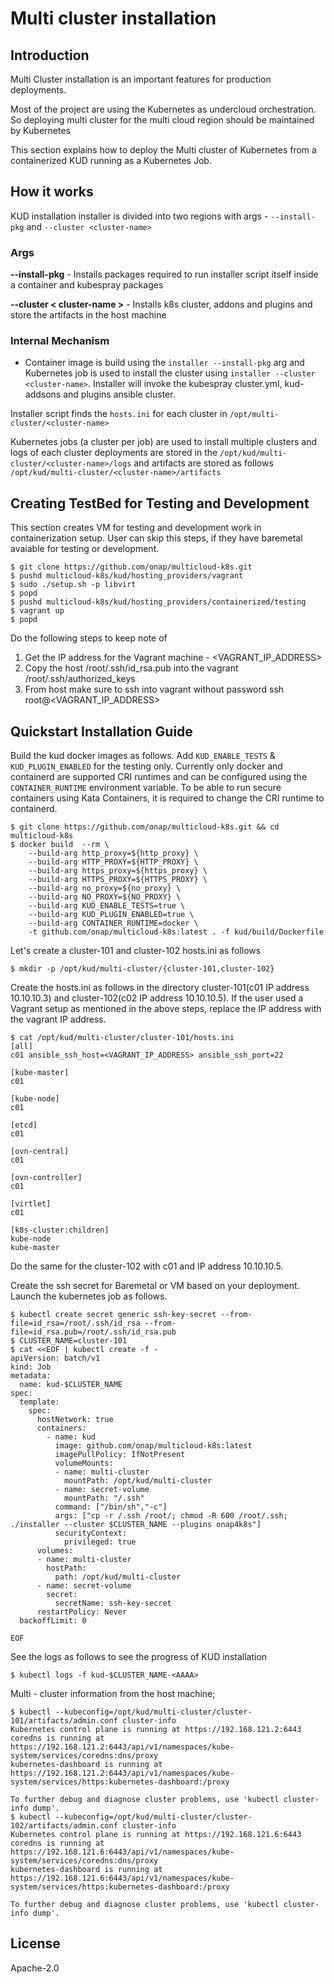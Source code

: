 # Multi cluster installation

## Introduction

Multi Cluster installation is an important features for production deployments.

Most of the project are using the Kubernetes as undercloud orchestration. So deploying multi cluster for the multi cloud region should be maintained by Kubernetes

This section explains how to deploy the Multi cluster of Kubernetes from a containerized KUD running as a Kubernetes Job.

## How it works

KUD installation installer is divided into two regions with args - `--install-pkg` and `--cluster <cluster-name>`

### Args
**--install-pkg** - Installs packages required to run installer script itself inside a container and kubespray packages

**--cluster < cluster-name >** - Installs k8s cluster, addons and plugins and store the artifacts in the host machine

### Internal Mechanism

* Container image is build using the `installer --install-pkg` arg and Kubernetes job is used to install the cluster using `installer --cluster <cluster-name>`. Installer will invoke the kubespray cluster.yml, kud-addsons and plugins ansible cluster.

Installer script finds the `hosts.ini` for each cluster in `/opt/multi-cluster/<cluster-name>`

Kubernetes jobs (a cluster per job) are used to install multiple clusters and logs of each cluster deployments are stored in the `/opt/kud/multi-cluster/<cluster-name>/logs` and artifacts are stored as follows `/opt/kud/multi-cluster/<cluster-name>/artifacts`

## Creating TestBed for Testing and Development

This section creates VM for testing and development work in containerization setup. User can skip this steps, if they have baremetal avaiable for testing or development.

```
$ git clone https://github.com/onap/multicloud-k8s.git
$ pushd multicloud-k8s/kud/hosting_providers/vagrant
$ sudo ./setup.sh -p libvirt
$ popd
$ pushd multicloud-k8s/kud/hosting_providers/containerized/testing
$ vagrant up
$ popd
```
Do the following steps to keep note of
1. Get the IP address for the Vagrant machine - <VAGRANT_IP_ADDRESS>
2. Copy the host /root/.ssh/id_rsa.pub into the vagrant /root/.ssh/authorized_keys
3. From host make sure to ssh into vagrant without password ssh root@<VAGRANT_IP_ADDRESS>

## Quickstart Installation Guide

Build the kud docker images as follows. Add `KUD_ENABLE_TESTS` & `KUD_PLUGIN_ENABLED`
for the testing only. Currently only docker and containerd are supported CRI
runtimes and can be configured using the `CONTAINER_RUNTIME` environment variable.
To be able to run secure containers using Kata Containers, it is required to
change the CRI runtime to containerd.

```
$ git clone https://github.com/onap/multicloud-k8s.git && cd multicloud-k8s
$ docker build  --rm \
	--build-arg http_proxy=${http_proxy} \
	--build-arg HTTP_PROXY=${HTTP_PROXY} \
	--build-arg https_proxy=${https_proxy} \
	--build-arg HTTPS_PROXY=${HTTPS_PROXY} \
	--build-arg no_proxy=${no_proxy} \
	--build-arg NO_PROXY=${NO_PROXY} \
	--build-arg KUD_ENABLE_TESTS=true \
	--build-arg KUD_PLUGIN_ENABLED=true \
	--build-arg CONTAINER_RUNTIME=docker \
	-t github.com/onap/multicloud-k8s:latest . -f kud/build/Dockerfile
```
Let's create a cluster-101 and cluster-102 hosts.ini as follows

```
$ mkdir -p /opt/kud/multi-cluster/{cluster-101,cluster-102}
```

Create the hosts.ini as follows in the directory cluster-101(c01 IP address 10.10.10.3) and cluster-102(c02 IP address 10.10.10.5). If the user used a Vagrant setup as mentioned in the above steps, replace the IP address with the vagrant IP address.

```
$ cat /opt/kud/multi-cluster/cluster-101/hosts.ini
[all]
c01 ansible_ssh_host=<VAGRANT_IP_ADDRESS> ansible_ssh_port=22

[kube-master]
c01

[kube-node]
c01

[etcd]
c01

[ovn-central]
c01

[ovn-controller]
c01

[virtlet]
c01

[k8s-cluster:children]
kube-node
kube-master
```
Do the same for the cluster-102 with c01 and IP address 10.10.10.5.

Create the ssh secret for Baremetal or VM based on your deployment. Launch the kubernetes job as follows.
```
$ kubectl create secret generic ssh-key-secret --from-file=id_rsa=/root/.ssh/id_rsa --from-file=id_rsa.pub=/root/.ssh/id_rsa.pub
$ CLUSTER_NAME=cluster-101
$ cat <<EOF | kubectl create -f -
apiVersion: batch/v1
kind: Job
metadata:
  name: kud-$CLUSTER_NAME
spec:
  template:
    spec:
      hostNetwork: true
      containers:
        - name: kud
          image: github.com/onap/multicloud-k8s:latest
          imagePullPolicy: IfNotPresent
          volumeMounts:
          - name: multi-cluster
            mountPath: /opt/kud/multi-cluster
          - name: secret-volume
            mountPath: "/.ssh"
          command: ["/bin/sh","-c"]
          args: ["cp -r /.ssh /root/; chmod -R 600 /root/.ssh; ./installer --cluster $CLUSTER_NAME --plugins onap4k8s"]
          securityContext:
            privileged: true
      volumes:
      - name: multi-cluster
        hostPath:
          path: /opt/kud/multi-cluster
      - name: secret-volume
        secret:
          secretName: ssh-key-secret
      restartPolicy: Never
  backoffLimit: 0

EOF
```
See the logs as follows to see the progress of KUD installation
```
$ kubectl logs -f kud-$CLUSTER_NAME-<AAAA>
```

Multi - cluster information from the host machine;

```
$ kubectl --kubeconfig=/opt/kud/multi-cluster/cluster-101/artifacts/admin.conf cluster-info
Kubernetes control plane is running at https://192.168.121.2:6443
coredns is running at https://192.168.121.2:6443/api/v1/namespaces/kube-system/services/coredns:dns/proxy
kubernetes-dashboard is running at https://192.168.121.2:6443/api/v1/namespaces/kube-system/services/https:kubernetes-dashboard:/proxy

To further debug and diagnose cluster problems, use 'kubectl cluster-info dump'.
$ kubectl --kubeconfig=/opt/kud/multi-cluster/cluster-102/artifacts/admin.conf cluster-info
Kubernetes control plane is running at https://192.168.121.6:6443
coredns is running at https://192.168.121.6:6443/api/v1/namespaces/kube-system/services/coredns:dns/proxy
kubernetes-dashboard is running at https://192.168.121.6:6443/api/v1/namespaces/kube-system/services/https:kubernetes-dashboard:/proxy

To further debug and diagnose cluster problems, use 'kubectl cluster-info dump'.
```


## License

Apache-2.0
